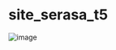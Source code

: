 # site_serasa_t5
![image](https://user-images.githubusercontent.com/70074193/212935344-8bc11e42-92c2-4d94-b5d2-19d7d67e3675.png)

